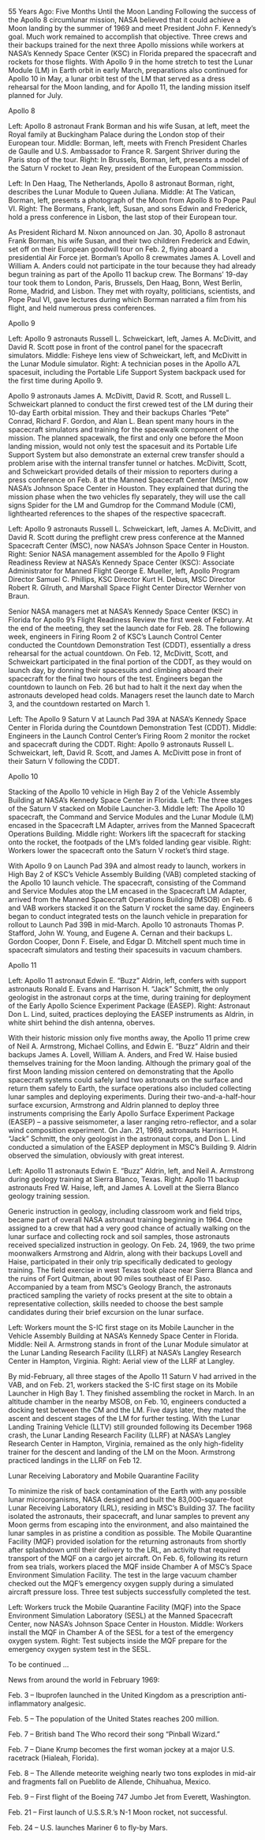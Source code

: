 55 Years Ago: Five Months Until the Moon Landing 
 Following the success of the Apollo 8 circumlunar mission, NASA believed that it could achieve a Moon landing by the summer of 1969 and meet President John F. Kennedy’s goal. Much work remained to accomplish that objective. Three crews and their backups trained for the next three Apollo missions while workers at NASA’s Kennedy Space Center (KSC) in Florida prepared the spacecraft and rockets for those flights. With Apollo 9 in the home stretch to test the Lunar Module (LM) in Earth orbit in early March, preparations also continued for Apollo 10 in May, a lunar orbit test of the LM that served as a dress rehearsal for the Moon landing, and for Apollo 11, the landing mission itself planned for July.

Apollo 8



Left: Apollo 8 astronaut Frank Borman and his wife Susan, at left, meet the Royal family at Buckingham Palace during the London stop of their European tour. Middle: Borman, left, meets with French President Charles de Gaulle and U.S. Ambassador to France R. Sargent Shriver during the Paris stop of the tour. Right: In Brussels, Borman, left, presents a model of the Saturn V rocket to Jean Rey, president of the European Commission.



Left: In Den Haag, The Netherlands, Apollo 8 astronaut Borman, right, describes the Lunar Module to Queen Juliana. Middle: At The Vatican, Borman, left, presents a photograph of the Moon from Apollo 8 to Pope Paul VI. Right: The Bormans, Frank, left, Susan, and sons Edwin and Frederick, hold a press conference in Lisbon, the last stop of their European tour.

As President Richard M. Nixon announced on Jan. 30, Apollo 8 astronaut Frank Borman, his wife Susan, and their two children Frederick and Edwin, set off on their European goodwill tour on Feb. 2, flying aboard a presidential Air Force jet. Borman’s Apollo 8 crewmates James A. Lovell and William A. Anders could not participate in the tour because they had already begun training as part of the Apollo 11 backup crew. The Bormans’ 19-day tour took them to London, Paris, Brussels, Den Haag, Bonn, West Berlin, Rome, Madrid, and Lisbon. They met with royalty, politicians, scientists, and Pope Paul VI, gave lectures during which Borman narrated a film from his flight, and held numerous press conferences.

Apollo 9



Left: Apollo 9 astronauts Russell L. Schweickart, left, James A. McDivitt, and David R. Scott pose in front of the control panel for the spacecraft simulators. Middle: Fisheye lens view of Schweickart, left, and McDivitt in the Lunar Module simulator. Right: A technician poses in the Apollo A7L spacesuit, including the Portable Life Support System backpack used for the first time during Apollo 9.

Apollo 9 astronauts James A. McDivitt, David R. Scott, and Russell L. Schweickart planned to conduct the first crewed test of the LM during their 10-day Earth orbital mission. They and their backups Charles “Pete” Conrad, Richard F. Gordon, and Alan L. Bean spent many hours in the spacecraft simulators and training for the spacewalk component of the mission. The planned spacewalk, the first and only one before the Moon landing mission, would not only test the spacesuit and its Portable Life Support System but also demonstrate an external crew transfer should a problem arise with the internal transfer tunnel or hatches. McDivitt, Scott, and Schweickart provided details of their mission to reporters during a press conference on Feb. 8 at the Manned Spacecraft Center (MSC), now NASA’s Johnson Space Center in Houston. They explained that during the mission phase when the two vehicles fly separately, they will use the call signs Spider for the LM and Gumdrop for the Command Module (CM), lighthearted references to the shapes of the respective spacecraft.



Left: Apollo 9 astronauts Russell L. Schweickart, left, James A. McDivitt, and David R. Scott during the preflight crew press conference at the Manned Spacecraft Center (MSC), now NASA’s Johnson Space Center in Houston. Right: Senior NASA management assembled for the Apollo 9 Flight Readiness Review at NASA’s Kennedy Space Center (KSC): Associate Administrator for Manned Flight George E. Mueller, left, Apollo Program Director Samuel C. Phillips, KSC Director Kurt H. Debus, MSC Director Robert R. Gilruth, and Marshall Space Flight Center Director Wernher von Braun.

Senior NASA managers met at NASA’s Kennedy Space Center (KSC) in Florida for Apollo 9’s Flight Readiness Review the first week of February. At the end of the meeting, they set the launch date for Feb. 28. The following week, engineers in Firing Room 2 of KSC’s Launch Control Center conducted the Countdown Demonstration Test (CDDT), essentially a dress rehearsal for the actual countdown. On Feb. 12, McDivitt, Scott, and Schweickart participated in the final portion of the CDDT, as they would on launch day, by donning their spacesuits and climbing aboard their spacecraft for the final two hours of the test. Engineers began the countdown to launch on Feb. 26 but had to halt it the next day when the astronauts developed head colds. Managers reset the launch date to March 3, and the countdown restarted on March 1.



Left: The Apollo 9 Saturn V at Launch Pad 39A at NASA’s Kennedy Space Center in Florida during the Countdown Demonstration Test (CDDT). Middle: Engineers in the Launch Control Center’s Firing Room 2 monitor the rocket and spacecraft during the CDDT. Right: Apollo 9 astronauts Russell L. Schweickart, left, David R. Scott, and James A. McDivitt pose in front of their Saturn V following the CDDT.

Apollo 10



Stacking of the Apollo 10 vehicle in High Bay 2 of the Vehicle Assembly Building at NASA’s Kennedy Space Center in Florida. Left: The three stages of the Saturn V stacked on Mobile Launcher-3. Middle left: The Apollo 10 spacecraft, the Command and Service Modules and the Lunar Module (LM) encased in the Spacecraft LM Adapter, arrives from the Manned Spacecraft Operations Building. Middle right: Workers lift the spacecraft for stacking onto the rocket, the footpads of the LM’s folded landing gear visible. Right: Workers lower the spacecraft onto the Saturn V rocket’s third stage.

With Apollo 9 on Launch Pad 39A and almost ready to launch, workers in High Bay 2 of KSC’s Vehicle Assembly Building (VAB) completed stacking of the Apollo 10 launch vehicle. The spacecraft, consisting of the Command and Service Modules atop the LM encased in the Spacecraft LM Adapter, arrived from the Manned Spacecraft Operations Building (MSOB) on Feb. 6 and VAB workers stacked it on the Saturn V rocket the same day. Engineers began to conduct integrated tests on the launch vehicle in preparation for rollout to Launch Pad 39B in mid-March. Apollo 10 astronauts Thomas P. Stafford, John W. Young, and Eugene A. Cernan and their backups L. Gordon Cooper, Donn F. Eisele, and Edgar D. Mitchell spent much time in spacecraft simulators and testing their spacesuits in vacuum chambers.

Apollo 11



Left: Apollo 11 astronaut Edwin E. “Buzz” Aldrin, left, confers with support astronauts Ronald E. Evans and Harrison H. “Jack” Schmitt, the only geologist in the astronaut corps at the time, during training for deployment of the Early Apollo Science Experiment Package (EASEP). Right: Astronaut Don L. Lind, suited, practices deploying the EASEP instruments as Aldrin, in white shirt behind the dish antenna, oberves.

With their historic mission only five months away, the Apollo 11 prime crew of Neil A. Armstrong, Michael Collins, and Edwin E. “Buzz” Aldrin and their backups James A. Lovell, William A. Anders, and Fred W. Haise busied themselves training for the Moon landing. Although the primary goal of the first Moon landing mission centered on demonstrating that the Apollo spacecraft systems could safely land two astronauts on the surface and return them safely to Earth, the surface operations also included collecting lunar samples and deploying experiments. During their two-and-a-half-hour surface excursion, Armstrong and Aldrin planned to deploy three instruments comprising the Early Apollo Surface Experiment Package (EASEP) – a passive seismometer, a laser ranging retro-reflector, and a solar wind composition experiment. On Jan. 21, 1969, astronauts Harrison H. “Jack” Schmitt, the only geologist in the astronaut corps, and Don L. Lind conducted a simulation of the EASEP deployment in MSC’s Building 9. Aldrin observed the simulation, obviously with great interest.



Left: Apollo 11 astronauts Edwin E. “Buzz” Aldrin, left, and Neil A. Armstrong during geology training at Sierra Blanco, Texas. Right: Apollo 11 backup astronauts Fred W. Haise, left, and James A. Lovell at the Sierra Blanco geology training session.

Generic instruction in geology, including classroom work and field trips, became part of overall NASA astronaut training beginning in 1964. Once assigned to a crew that had a very good chance of actually walking on the lunar surface and collecting rock and soil samples, those astronauts received specialized instruction in geology. On Feb. 24, 1969, the two prime moonwalkers Armstrong and Aldrin, along with their backups Lovell and Haise, participated in their only trip specifically dedicated to geology training. The field exercise in west Texas took place near Sierra Blanca and the ruins of Fort Quitman, about 90 miles southeast of El Paso. Accompanied by a team from MSC’s Geology Branch, the astronauts practiced sampling the variety of rocks present at the site to obtain a representative collection, skills needed to choose the best sample candidates during their brief excursion on the lunar surface.



Left: Workers mount the S-IC first stage on its Mobile Launcher in the Vehicle Assembly Building at NASA’s Kennedy Space Center in Florida. Middle: Neil A. Armstrong stands in front of the Lunar Module simulator at the Lunar Landing Research Facility (LLRF) at NASA’s Langley Research Center in Hampton, Virginia. Right: Aerial view of the LLRF at Langley.

By mid-February, all three stages of the Apollo 11 Saturn V had arrived in the VAB, and on Feb. 21, workers stacked the S-IC first stage on its Mobile Launcher in High Bay 1. They finished assembling the rocket in March. In an altitude chamber in the nearby MSOB, on Feb. 10, engineers conducted a docking test between the CM and the LM. Five days later, they mated the ascent and descent stages of the LM for further testing. With the Lunar Landing Training Vehicle (LLTV) still grounded following its December 1968 crash, the Lunar Landing Research Facility (LLRF) at NASA’s Langley Research Center in Hampton, Virginia, remained as the only high-fidelity trainer for the descent and landing of the LM on the Moon. Armstrong practiced landings in the LLRF on Feb 12.

Lunar Receiving Laboratory and Mobile Quarantine Facility

To minimize the risk of back contamination of the Earth with any possible lunar microorganisms, NASA designed and built the 83,000-square-foot Lunar Receiving Laboratory (LRL), residing in MSC’s Building 37. The facility isolated the astronauts, their spacecraft, and lunar samples to prevent any Moon germs from escaping into the environment, and also maintained the lunar samples in as pristine a condition as possible. The Mobile Quarantine Facility (MQF) provided isolation for the returning astronauts from shortly after splashdown until their delivery to the LRL, an activity that required transport of the MQF on a cargo jet aircraft. On Feb. 6, following its return from sea trials, workers placed the MQF inside Chamber A of MSC’s Space Environment Simulation Facility. The test in the large vacuum chamber checked out the MQF’s emergency oxygen supply during a simulated aircraft pressure loss. Three test subjects successfully completed the test.



Left: Workers truck the Mobile Quarantine Facility (MQF) into the Space Environment Simulation Laboratory (SESL) at the Manned Spacecraft Center, now NASA’s Johnson Space Center in Houston. Middle: Workers install the MQF in Chamber A of the SESL for a test of the emergency oxygen system. Right: Test subjects inside the MQF prepare for the emergency oxygen system test in the SESL.

To be continued …

News from around the world in February 1969:

Feb. 3 – Ibuprofen launched in the United Kingdom as a prescription anti-inflammatory analgesic.

Feb. 5 – The population of the United States reaches 200 million.

Feb. 7 – British band The Who record their song “Pinball Wizard.”

Feb. 7 – Diane Krump becomes the first woman jockey at a major U.S. racetrack (Hialeah, Florida).

Feb. 8 – The Allende meteorite weighing nearly two tons explodes in mid-air and fragments fall on Pueblito de Allende, Chihuahua, Mexico.

Feb. 9 – First flight of the Boeing 747 Jumbo Jet from Everett, Washington.

Feb. 21 – First launch of U.S.S.R.’s N-1 Moon rocket, not successful.

Feb. 24 – U.S. launches Mariner 6 to fly-by Mars.